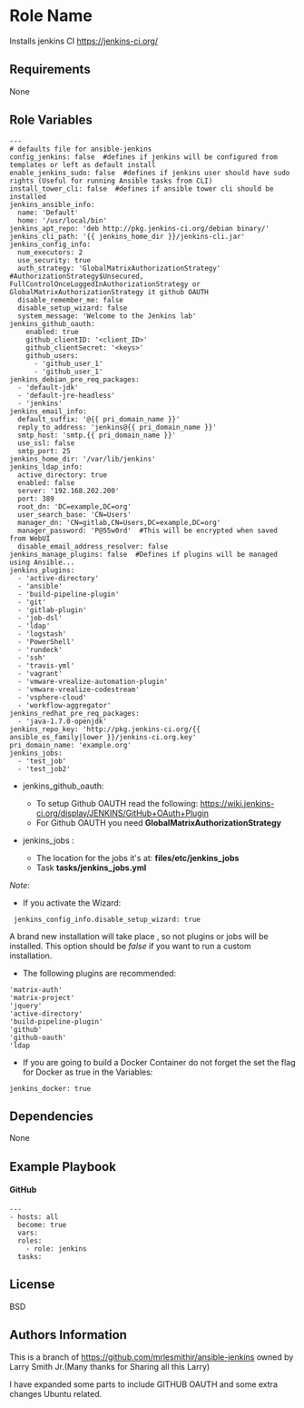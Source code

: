Role Name
=========

Installs jenkins CI https://jenkins-ci.org/

Requirements
------------

None

Role Variables
--------------

````
---
# defaults file for ansible-jenkins
config_jenkins: false  #defines if jenkins will be configured from templates or left as default install
enable_jenkins_sudo: false  #defines if jenkins user should have sudo rights (Useful for running Ansible tasks from CLI)
install_tower_cli: false  #defines if ansible tower cli should be installed
jenkins_ansible_info:
  name: 'Default'
  home: '/usr/local/bin'
jenkins_apt_repo: 'deb http://pkg.jenkins-ci.org/debian binary/'
jenkins_cli_path: '{{ jenkins_home_dir }}/jenkins-cli.jar'
jenkins_config_info:
  num_executors: 2
  use_security: true
  auth_strategy: 'GlobalMatrixAuthorizationStrategy'  #AuthorizationStrategy$Unsecured, FullControlOnceLoggedInAuthorizationStrategy or GlobalMatrixAuthorizationStrategy it github OAUTH
  disable_remember_me: false
  disable_setup_wizard: false
  system_message: 'Welcome to the Jenkins lab'
jenkins_github_oauth:
    enabled: true
    github_clientID: '<client_ID>'
    github_clientSecret: '<keys>'
    github_users:
      - 'github_user_1'
      - 'github_user_1'
jenkins_debian_pre_req_packages:
  - 'default-jdk'
  - 'default-jre-headless'
  - 'jenkins'
jenkins_email_info:
  default_suffix: '@{{ pri_domain_name }}'
  reply_to_address: 'jenkins@{{ pri_domain_name }}'
  smtp_host: 'smtp.{{ pri_domain_name }}'
  use_ssl: false
  smtp_port: 25
jenkins_home_dir: '/var/lib/jenkins'
jenkins_ldap_info:
  active_directory: true
  enabled: false
  server: '192.168.202.200'
  port: 389
  root_dn: 'DC=example,DC=org'
  user_search_base: 'CN=Users'
  manager_dn: 'CN=gitlab,CN=Users,DC=example,DC=org'
  manager_password: 'P@55w0rd'  #This will be encrypted when saved from WebUI
  disable_email_address_resolver: false
jenkins_manage_plugins: false  #Defines if plugins will be managed using Ansible...
jenkins_plugins:
  - 'active-directory'
  - 'ansible'
  - 'build-pipeline-plugin'
  - 'git'
  - 'gitlab-plugin'
  - 'job-dsl'
  - 'ldap'
  - 'logstash'
  - 'PowerShell'
  - 'rundeck'
  - 'ssh'
  - 'travis-yml'
  - 'vagrant'
  - 'vmware-vrealize-automation-plugin'
  - 'vmware-vrealize-codestream'
  - 'vsphere-cloud'
  - 'workflow-aggregator'
jenkins_redhat_pre_req_packages:
  - 'java-1.7.0-openjdk'
jenkins_repo_key: 'http://pkg.jenkins-ci.org/{{ ansible_os_family|lower }}/jenkins-ci.org.key'
pri_domain_name: 'example.org'
jenkins_jobs:
  - 'test_job'
  - 'test_job2'
````

* jenkins_github_oauth:

  * To setup Github OAUTH read the following: https://wiki.jenkins-ci.org/display/JENKINS/GitHub+OAuth+Plugin
  * For Github OAUTH you need **GlobalMatrixAuthorizationStrategy**


* jenkins_jobs :

  - The location for the jobs it's at: **files/etc/jenkins_jobs**
  - Task **tasks/jenkins_jobs.yml**


 *Note*:

 * If you activate the Wizard:   
````
 jenkins_config_info.disable_setup_wizard: true
````
A brand new installation will take place , so not plugins or jobs will be installed.
This option should be *false* if you want to run a custom installation.

 * The following plugins are recommended:

 ````
 'matrix-auth'
 'matrix-project'
 'jquery'
 'active-directory'
 'build-pipeline-plugin'
 'github'
 'github-oauth'
 'ldap
 ````
 * If you are going to build a Docker Container do not forget the set the flag for Docker as true in the Variables:
 
 ````
 jenkins_docker: true
 ````

Dependencies
------------

None

Example Playbook
----------------

#### GitHub
````
---
- hosts: all
  become: true
  vars:
  roles:
    - role: jenkins
  tasks:
````


License
-------

BSD

Authors Information
------------------
This is a branch of https://github.com/mrlesmithjr/ansible-jenkins owned by Larry Smith Jr.(Many thanks for Sharing all this Larry)

I have expanded some parts to include GITHUB OAUTH and some extra changes Ubuntu related.
